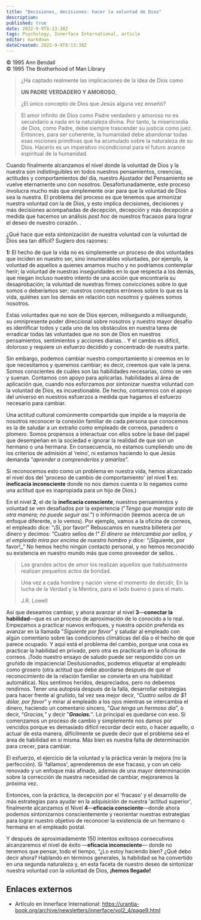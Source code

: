 ```yaml
---
title: "Decisiones, decisiones: hacer la voluntad de Dios"
description: 
published: true
date: 2022-9-9T8:13:38Z
tags: Psychology, Innerface International, article
editor: markdown
dateCreated: 2022-9-9T8:13:38Z
---
```


<p class="v-card v-sheet theme--light grey lighten-3 px-2">© 1995 Ann Bendall<br>© 1995 The Brotherhood of Man Library</p>

> ¿Ha captado realmente las implicaciones de la idea de Dios como
>
> **UN PADRE VERDADERO Y AMOROSO**,
>
> ¿El único concepto de Dios que Jesús alguna vez enseñó?

> El amor infinito de Dios como Padre verdadero y amoroso no es secundario a nada en la naturaleza divina. Por tanto, la misericordia de Dios, como Padre, debe siempre trascender su justicia como juez. Entonces, para ser coherente, la humanidad debe abandonar todas esas nociones primitivas que ha acumulado sobre la naturaleza de su Dios. Hacerlo es un imperativo incondicional para el futuro avance espiritual de la humanidad.

Cuando finalmente alcanzamos el nivel donde la voluntad de Dios y la nuestra son indistinguibles en todos nuestros pensamientos, creencias, actitudes y comportamientos del día, nuestro Ajustador del Pensamiento se vuelve eternamente uno con nosotros. Desafortunadamente, este proceso involucra mucho más que simplemente orar para que la voluntad de Dios sea la nuestra. El problema del proceso es que tenemos que armonizar nuestra voluntad con la de Dios, y esto implica decisiones, decisiones y más decisiones acompañadas de decepción, decepción y más decepción a medida que hacemos un análisis _post hoc_ de nuestros fracasos para lograr el deseo de nuestro corazón. .

¿Qué hace que esta sintonización de nuestra voluntad con la voluntad de Dios sea tan difícil? Sugiero dos razones:

**1:** El hecho de que la vida no es simplemente un proceso de dos voluntades que inciden en nuestro ser, sino innumerables voluntades, por ejemplo, la voluntad de aquellos a quienes amamos mucho y no podríamos contemplar herir; la voluntad de nuestras inseguridades en lo que respecta a los demás, que niegan incluso nuestro intento de una acción que encontraría su desaprobación; la voluntad de nuestras firmes convicciones sobre lo que somos o deberíamos ser; nuestros conceptos erróneos sobre lo que es la vida, quiénes son los demás en relación con nosotros y quiénes somos nosotros.

Estas voluntades que no son de Dios ejercen, milisegundo a milisegundo, su omnipresente poder direccional sobre nosotros y nuestro mayor desafío es identificar todos y cada uno de los obstáculos en nuestra tarea de erradicar todas las voluntades que no son de Dios en nuestros pensamientos, sentimientos y acciones diarias. . Y el cambio es difícil, doloroso y requiere un esfuerzo decidido y concentrado de nuestra parte.

Sin embargo, podemos cambiar nuestro comportamiento si creemos en lo que necesitamos y queremos cambiar; es decir, creemos que vale la pena. Somos conscientes de cuáles son las habilidades necesarias, cómo se ven y suenan. Contamos con apoyo para aplicarlas. habilidades al área de aplicación que, cuando nos esforzamos por sintonizar nuestra voluntad con la voluntad de Dios, es incuestionable. De hecho, contaremos con el apoyo del universo en nuestros esfuerzos a medida que hagamos el esfuerzo necesario para cambiar.

Una actitud cultural comúnmente compartida que impide a la mayoría de nosotros reconocer la conexión familiar de cada persona que conocemos es la de saludar a un extraño como empleado de correos, panadero o plomero. Somos propensos a interactuar con ellos sobre la base del papel que desempeñan en la sociedad e ignorar la realidad de que son un hermano o una hermana. En consecuencia, no estamos cumpliendo uno de los criterios de admisión al ‘reino’, ni estamos haciendo lo que Jesús demanda “_aprender a comprenderlos y amarlos_”.

Si reconocemos esto como un problema en nuestra vida, hemos alcanzado el nivel dos del 'proceso de cambio de comportamiento' (el nivel **1** es: **ineficacia inconsciente** donde no nos damos cuenta o lo negamos como una actitud que es inapropiada para un hijo de Dios.)

En el nivel **2**, el de la **ineficacia consciente**, nuestros pensamientos y voluntad se ven desafiados por la experiencia ("_Tengo que manejar esto de otra manera; no puede seguir así._") o información (leemos acerca de un enfoque diferente, o lo vemos). Por ejemplo, vamos a la oficina de correos, el empleado dice: “¡Sí, por favor!” Rebuscamos en nuestra billetera por dinero y decimos: “Cuatro sellos de !_” El dinero se intercambia por sellos, y el empleado mira por encima de nuestro hombro y dice: “_¡Siguiente, por favor!_” No hemos hecho ningún contacto personal, y no hemos reconocido su existencia en nuestro mundo más que como proveedor de sellos. .

> Los grandes actos de amor los realizan aquellos que habitualmente realizan pequeños actos de bondad.

> Una vez a cada hombre y nación viene
> el momento de decidir,
> En la lucha de la Verdad y la Mentira,
> para el lado bueno o para el malo.
>
>   J.R. Lowell

Así que deseamos cambiar, y ahora avanzar al nivel **3**—**conectar la habilidad**—que es un proceso de aproximación de lo conocido a lo real. Empezamos a practicar nuevos enfoques, y nuestra opción preferida es avanzar en la llamada "_Siguiente por favor_" y saludar al empleado con algún comentario sobre las condiciones climáticas del día o el hecho de que parece ocupado. Y aquí está el problema del cambio, porque una cosa es practicar la habilidad en privado, pero otra es practicarla en la oficina de correos. ¡Todo nuestro ensayo de saludo puede ser respondido con un gruñido de impaciencia! Desilusionados, podemos etiquetar al empleado como grosero (otra actitud que debe abordarse después de que el reconocimiento de la relación familiar se convierta en una habilidad automática). Nos sentimos heridos, despreciados, pero no debemos rendirnos. Tener una autopsia después de la falla, desarrollar estrategias para hacer frente al gruñido, tal vez sea mejor decir, “_Cuatro sellos de $1 dólar, por favor_” y mirar al empleado a los ojos mientras se intercambia el dinero, haciendo un comentario sincero, “_Que tenga un hermoso día_”, o decir, “_Gracias,_” y decir "***Gracias.***". Lo principal es quedarse con eso. Si comenzamos un proceso de cambio y simplemente nos damos por vencidos porque es demasiado difícil recordar decir esto, o hacer aquello, o actuar de esta manera, difícilmente se puede decir que el problema sea el área de habilidad en sí misma. Más bien es nuestra falta de determinación para crecer, para cambiar.

El esfuerzo, el ejercicio de la voluntad y la práctica verán la mejora (no la perfección). Si 'fallamos', aprenderemos de ese fracaso, y con un celo renovado y un enfoque más afinado, además de una mayor determinación sobre la corrección de nuestra necesidad de cambiar, mejoraremos la próxima vez.

Entonces, con la práctica, la decepción por el 'fracaso' y el desarrollo de más estrategias para ayudar en la adquisición de nuestra 'actitud superior', finalmente alcanzamos el Nivel **4**—**eficacia consciente**—donde ahora podemos sintonizarnos conscientemente y reorientar nuestras estrategias para lograr nuestro objetivo de reconocer la existencia de un hermano o hermana en el empleado postal.

Y después de aproximadamente 150 intentos exitosos consecutivos alcanzaremos el nivel de éxito —**eficacia inconsciente**— donde no tenemos que pensar, todo el tiempo, “¿Lo estoy haciendo bien? ¿Qué debo decir ahora? Hablando en términos generales, la habilidad se ha convertido en una segunda naturaleza y, en esta faceta de nuestro deseo de sintonizar nuestra voluntad con la voluntad de Dios, **¡hemos llegado!**

## Enlaces externos

- Artículo en Innerface International: https://urantia-book.org/archive/newsletters/innerface/vol2_4/page9.html


